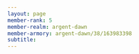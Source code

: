 ```yaml
---
layout: page
member-rank: 5
member-realm: argent-dawn
member-armory: argent-dawn/38/163983398
subtitle: 
---
```



